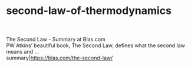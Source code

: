 # second-law-of-thermodynamics<br><br>

The Second Law - Summary at Blas.com<br>PW Atkins’ beautiful book, The Second Law, defines what the second law means and …<br>summary|https://blas.com/the-second-law/<br><br>
